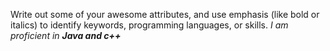 Write out some of your awesome attributes, and use emphasis (like bold or italics) to identify keywords, programming languages, or skills. 
_I am proficient in **Java and c++**_
